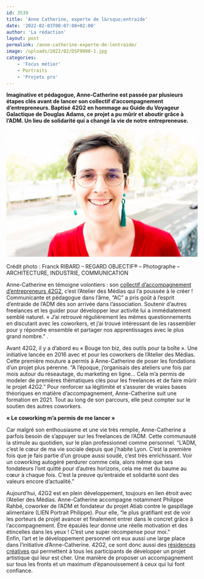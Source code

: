 ```yaml
---
id: 3539
title: 'Anne Catherine, experte de l&rsquo;entraide'
date: '2022-02-03T08:07:08+02:00'
author: 'La rédaction'
layout: post
permalink: /anne-catherine-experte-de-lentraide/
image: /uploads/2022/02/DSF9080-1.jpg
categories:
    - 'Focus métier'
    - Portraits
    - 'Projets pro'
---
```


**Imaginative et pédagogue, Anne-Catherine est passée par plusieurs étapes clés avant de lancer son collectif d’accompagnement d’entrepreneurs. Baptisé 42G2 en hommage au Guide du Voyageur Galactique de Douglas Adams, ce projet a pu mûrir et aboutir grâce à l’ADM. Un lieu de solidarité qui a changé la vie de notre entrepreneuse.**

[![](/uploads/2022/02/DSF9080-1.jpg)](/uploads/2022/02/DSF9080-1.jpg)
<figcaption>Crédit photo : Franck RIBARD – REGARD OBJECTIF® – Photographe – ARCHITECTURE, INDUSTRIE, COMMUNICATION </figcaption>

Anne-Catherine en témoigne volontiers : son [collectif d’accompagnement d’entrepreneurs 42G2](https://42g2.com/), c’est l’Atelier des Médias qui l’a poussée à le créer ! Communicante et pédagogue dans l’âme, “AC” a pris goût à l’esprit d’entraide de l’ADM dès son arrivée dans l’association. Soutenir d’autres freelances et les guider pour développer leur activité lui a immédiatement  
 semblé naturel. « J’ai retrouvé régulièrement les mêmes questionnements en discutant avec les coworkers, et j’ai trouvé intéressant de les rassembler pour y répondre ensemble et partager nos apprentissages avec le plus grand nombre.” .

Avant 42G2, il y a d’abord eu « Bouge ton biz, des outils pour ta boîte ». Une initiative lancée en 2016 avec et pour les coworkers de l’Atelier des Médias. Cette première mouture a permis à Anne-Catherine de poser les fondations d’un projet plus pérenne. “A l’époque, j’organisais des ateliers une fois par mois autour du réseautage, du marketing en ligne… Cela m’a permis de modeler de premières thématiques clés pour les freelances et de faire mûrir  
 le projet 42G2.” Pour renforcer sa légitimité et s’assurer de vraies bases théoriques en matière d’accompagnement, Anne-Catherine suit une formation en 2021. Tout au long de son parcours, elle peut compter sur le soutien des autres coworkers.

**« Le coworking m’a permis de me lancer »**

Car malgré son enthousiasme et une vie très remplie, Anne-Catherine a parfois besoin de s’appuyer sur les freelances de l’ADM. Cette communauté la stimule au quotidien, sur le plan professionnel comme personnel. “L’ADM, c’est le cœur de ma vie sociale depuis que j’habite Lyon. C’est la première fois que je fais partie d’un groupe aussi soudé, c’est très enrichissant. Voir un coworking autogéré perdurer comme cela, alors même que ses fondateurs l’ont quitté pour d’autres horizons, cela me met du baume au cœur à chaque fois. C’est la preuve qu’entraide et solidarité sont des valeurs encore d’actualité.”

Aujourd’hui, 42G2 est en plein développement, toujours en lien étroit avec l’Atelier des Médias. Anne-Catherine accompagne notamment Philippe Rahbé, coworker de l’ADM et fondateur du projet Atiab contre le gaspillage alimentaire (LIEN Portrait Philippe). Pour elle, “le plus gratifiant est de voir les porteurs de projet avancer et finalement entrer dans le concret grâce à l’accompagnement. Être épaulés leur donne une réelle motivation et des  
 étincelles dans les yeux ! C’est une super récompense pour moi.”  
 Enfin, l’art et le développement personnel ont eux aussi une large place dans l’initiative d’Anne-Catherine. 42G2, ce sont donc aussi des [résidences créatives](https://residence-creative.carrd.co/) qui permettent à tous les participants de développer un projet artistique qui leur est cher. Une manière de proposer un accompagnement sur tous les fronts et un maximum d’épanouissement à ceux qui lui font confiance.
